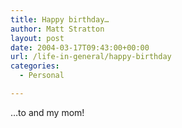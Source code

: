 ```yaml
---
title: Happy birthday…
author: Matt Stratton
layout: post
date: 2004-03-17T09:43:00+00:00
url: /life-in-general/happy-birthday
categories:
  - Personal

---
```

&#8230;to and my mom!